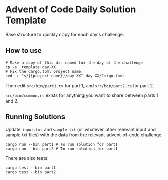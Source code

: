 # Advent of Code Daily Solution Template

Base structure to quickly copy for each day's challenge.

## How to use

```shell
# Make a copy of this dir named for the day of the challenge
cp -a _template day-XX
# Fix the Cargo.toml project name.
sed -i "s/{{project-name}}/day-XX" day-XX/Cargo.toml
```

Then edit `src/bin/part1.rs` for part 1, and `src/bin/part2.rs` for part 2.

`src/bin/common.rs` exists for anything you want to share between parts 1 and 2.

## Running Solutions

Update `input.txt` and `sample.txt` (or whatever other relevant input and sample txt files)
with the data from the relevant advent-of-code challenge.

```shell
cargo run --bin part1 # To run solution for part1
cargo run --bin part2 # To run solution for part1
```

There are also tests:
```shell
cargo test --bin part1
cargo test --bin part2
```